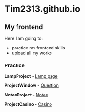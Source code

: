 # Tim2313.github.io

## My frontend

Here I am going to:

- practice my frontend skills
- upload all my works

### Practice

**LampProject** 
	- <a href="https://Tim2313.github.io/LampProject/index.html" target="_blank">Lamp page</a>

**ProjectWindow**
	- <a href="https://Tim2313.github.io/ProjectWindow/index.html" target="_blank">Question</a>

**NotesProject**
	- <a href="https://Tim2313.github.io/NotesProject/index.html" target="_blank">Notes</a>

**ProjectCasino**
	- <a href="https://Tim2313.github.io/ProjectCasino/index.html" target="_blank">Casino<a/>
	
